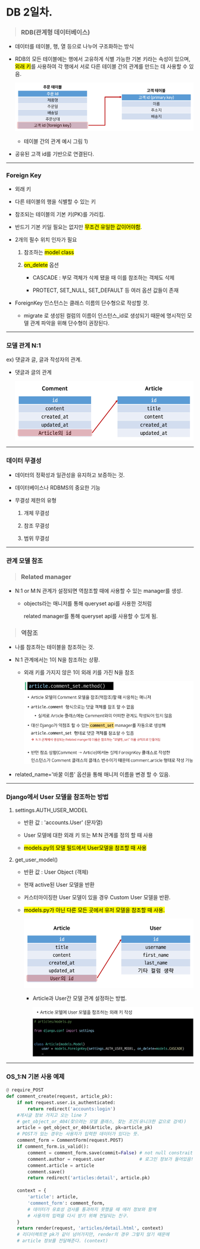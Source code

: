 # DB 2일차.

> ### RDB(관계형 데이터베이스)

- 데이터를 테이블, 행, 열 등으로 나누어 구조화하는 방식

- RDB의 모든 테이블에는 행에서 고유하게 식별 가능한 기본 키라는 속성이 있으며, <mark>외래 키</mark>를 사용하여 각 행에서 서로 다른 테이블 간의 관계를 만드는 데 사용할 수 있음.
  
  ![](DB_2_assets/2022-10-06-13-38-35-image.png)
  
  - 테이블 간의 관계 예시 그림 1)

- 공유된 고객 id를 기반으로 연결된다.

****

### Foreign Key

- 외래 키

- 다른 테이블의 행을 식별할 수 있는 키

- 참조되는 테이블의 기본 키(PK)를 가리킴.

- 반드기 기본 키일 필요는 없지만 <mark>무조건 유일한 값이어야함</mark>.

- 2개의 필수 위치 인자가 필요
  
  1. 참조하는 <mark>model class</mark>
  
  2. <mark>on_delete</mark> 옵션
     
     - CASCADE : 부모 객체가 삭제 됐을 때 이를 참조하는 객체도 삭제
     
     - PROTECT, SET_NULL, SET_DEFAULT 등 여러 옵션 값들이 존재

- ForeignKey 인스턴스는 클래스 이름의 단수형으로 작성할 것.
  
  - migrate 로 생성된 컬럼의 이름이 인스턴스_id로 생성되기 때문에 명시적인 모델 관계 파악을 위해 단수형이 권장된다.

****

### 모델 관계 N:1

ex) 댓글과 글, 글과 작성자의 관계.

- 댓글과 글의 관계
  
  ![](DB_2_assets/2022-10-06-13-46-35-image.png)

****

### 데이터 무결성

- 데이터의 정확성과 일관성을 유지하고 보증하는 것.

- 데이터베이스나 RDBMS의 중요한 기능

- 무결성 제한의 유형
  
  1. 개체 무결성
  
  2. 참조 무결성
  
  3. 범위 무결성

****

### 관계 모델 참조

> ### Related manager

- N:1 or M:N 관계가 설정되면 역참조할 때에 사용할 수 있는 manager를 생성.
  
  - objects라는 매니저를 통해 queryset api를 사용한 것처럼 
    
    related manager를 통해 queryset api를 사용할 수 있게 됨.

> ### 역참조

- 나를 참조하는 테이블을 참조하는 것.

- N:1 관계에서는 1이 N을 참조하는 상황.
  
  - 외래 키를 가지지 않은 1이 외래 키를 가진 N을 참조
    
    ![](DB_2_assets/2022-10-06-14-26-01-image.png)

- related_name='바꿀 이름' 옵션을 통해 매니저 이름을 변경 할 수 있음.

****

### Django에서 User 모델을 참조하는 방법

1. settings.AUTH_USER_MODEL
   
   - 반환 값 : 'accounts.User' (문자열)
   
   - User 모델에 대한 외래 키 또는 M:N 관계를 정의 할 때 사용
   
   - <mark>models.py의 모델 필드에서 User모델을 참조할 때 사용</mark>

2. get_user_model()
   
   - 반환 값 : User Object (객체)
   
   - 현재 active된 User 모델을 반환
   
   - 커스터마이징한 User 모델이 있을 경우 Custom User 모델을 반환.
   
   - <mark>models.py가 아닌 다른 모든 곳에서 유저 모델을 참조할 때 사용.</mark>
     
     ![](DB_2_assets/2022-10-06-16-10-32-image.png)
     
     - Article과 User간 모델 관계 설정하는 방법.
       
       ![](DB_2_assets/2022-10-06-16-18-57-image.png)

****

### OS_1:N 기본 사용 예제

```python
@ require_POST
def comment_create(request, article_pk):
    if not request.user.is_authenticated:
        return redirect('accounts:login')
    #게시글 정보 가지고 오는 line 7
    # get_object_or_404(찾으려는 모델 클래스, 찾는 조건(유니크한 값으로 검색))
    article = get_object_or_404(Article, pk=article_pk)
    # POST가 있는 경우는 사용자가 입력한 데이터가 있다는 뜻.
    comment_form = CommentForm(request.POST)
    if comment_form.is_valid():
        comment = comment_form.save(commit=False) # not null constrait false error 처리.
        comment.author = request.user             # 로그인 정보가 들어있음!
        comment.article = article
        comment.save()
        return redirect('articles:detail', article.pk)

    context = {
        'article': article,
        'comment_form': comment_form,
        # 데이터가 유효성 검사를 통과하지 못했을 때 에러 정보와 함께 
        # 사용자의 입력을 다시 받기 위해 전달되는 친구.
    }
    return render(request, 'articles/detail.html', context)
    # 리다이렉트면 pk가 같이 넘어가지만, render의 경우 그렇지 않기 때문에
    # article 정보를 전달해준다. (context)
```
